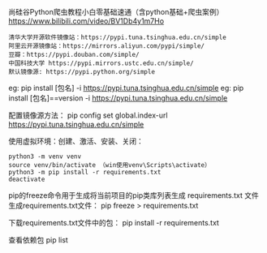尚硅谷Python爬虫教程小白零基础速通（含python基础+爬虫案例）
https://www.bilibili.com/video/BV1Db4y1m7Ho

```
清华大学开源软件镜像站：https://pypi.tuna.tsinghua.edu.cn/simple
阿里云开源镜像站：https://mirrors.aliyun.com/pypi/simple/
豆瓣：https://pypi.douban.com/simple/
中国科技大学 https://pypi.mirrors.ustc.edu.cn/simple/
默认镜像源: https://pypi.python.org/simple
```
eg: pip install [包名] -i https://pypi.tuna.tsinghua.edu.cn/simple 
eg: pip install [包名]==version -i https://pypi.tuna.tsinghua.edu.cn/simple 

配置镜像源方法：
pip config set global.index-url https://pypi.tuna.tsinghua.edu.cn/simple

使用虚拟环境：创建、激活、安装、关闭：
```
python3 -m venv venv
source venv/bin/activate （win使用venv\Scripts\activate）
python3 -m pip install -r requirements.txt
deactivate
```

pip的freeze命令用于生成将当前项目的pip类库列表生成 requirements.txt 文件
生成requirements.txt文件：
pip freeze > requirements.txt

下载requirements.txt文件中的包：
pip install -r requirements.txt

查看依赖包
pip list
